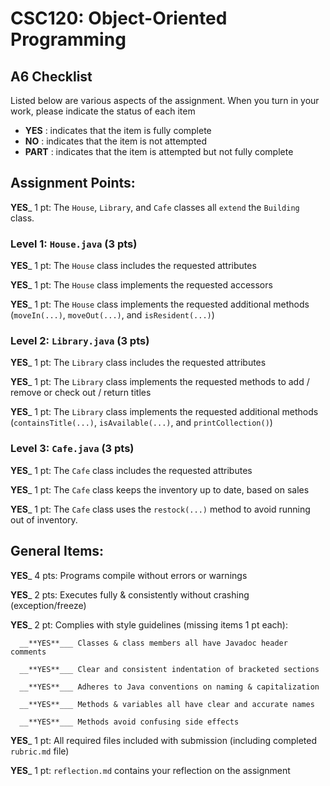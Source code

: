 # CSC120: Object-Oriented Programming
## A6 Checklist

Listed below are various aspects of the assignment.  When you turn in your work, please indicate the status of each item

- **YES** : indicates that the item is fully complete
- **NO** : indicates that the item is not attempted
- **PART** : indicates that the item is attempted but not fully complete


## Assignment Points:

__**YES**___ 1 pt: The `House`, `Library`, and `Cafe` classes all `extend` the `Building` class.

### Level 1: `House.java` (3 pts)

__**YES**___ 1 pt: The `House` class includes the requested attributes

__**YES**___ 1 pt: The `House` class implements the requested accessors

__**YES**___ 1 pt: The `House` class implements the requested additional methods (`moveIn(...)`, `moveOut(...)`, and `isResident(...)`)

### Level 2: `Library.java` (3 pts)

__**YES**___ 1 pt: The `Library` class includes the requested attributes

__**YES**___ 1 pt: The `Library` class implements the requested methods to add / remove or check out / return titles

__**YES**___ 1 pt: The `Library` class implements the requested additional methods (`containsTitle(...)`, `isAvailable(...)`, and `printCollection()`)

### Level 3: `Cafe.java` (3 pts)

__**YES**___ 1 pt: The `Cafe` class includes the requested attributes

__**YES**___ 1 pt: The `Cafe` class keeps the inventory up to date, based on sales

__**YES**___ 1 pt: The `Cafe` class uses the `restock(...)` method to avoid running out of inventory.



## General Items:

__**YES**___ 4 pts: Programs compile without errors or warnings

__**YES**___ 2 pts: Executes fully & consistently without crashing (exception/freeze)

__**YES**___ 2 pt: Complies with style guidelines (missing items 1 pt each):

      __**YES**___ Classes & class members all have Javadoc header comments

      __**YES**___ Clear and consistent indentation of bracketed sections

      __**YES**___ Adheres to Java conventions on naming & capitalization

      __**YES**___ Methods & variables all have clear and accurate names

      __**YES**___ Methods avoid confusing side effects

__**YES**___ 1 pt: All required files included with submission (including completed `rubric.md` file)

__**YES**___ 1 pt: `reflection.md` contains your reflection on the assignment
